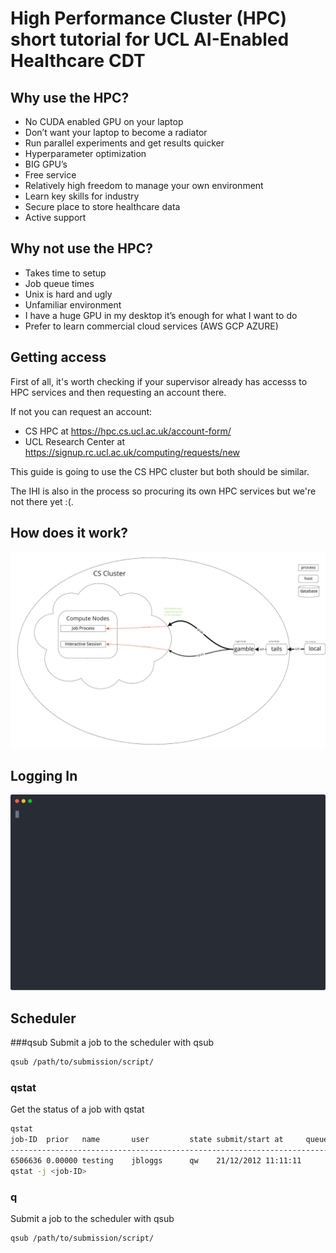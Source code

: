 # High Performance Cluster (HPC) short tutorial for UCL AI-Enabled Healthcare CDT

## Why use the HPC?
* No CUDA enabled GPU on your laptop
* Don’t want your laptop to become a radiator
* Run parallel experiments and get results quicker
* Hyperparameter optimization
* BIG GPU’s
* Free service
* Relatively high freedom to manage your own environment
* Learn key skills for industry 
* Secure place to store healthcare data
* Active support

## Why not use the HPC?
* Takes time to setup
* Job queue times 
* Unix is hard and ugly
* Unfamiliar environment
* I have a huge GPU in my desktop it’s enough for what I want to do
* Prefer to learn commercial cloud services (AWS GCP AZURE)

## Getting access

First of all, it's worth checking if your supervisor already has accesss to HPC services and then requesting an account there. 

If not you can request an account:
* CS HPC at https://hpc.cs.ucl.ac.uk/account-form/ 
* UCL Research Center at https://signup.rc.ucl.ac.uk/computing/requests/new

This guide is going to use the CS HPC cluster but both should be similar.

The IHI is also in the process so procuring its own HPC services but we're not there yet :(.


## How does it work?

![Network Diagram](images/network_diagram_basic.png)

## Logging In

<p align="center">
  <img width="600" src="asciinema/logging_in.svg">
</p>

## Scheduler

###qsub
Submit a job to the scheduler with qsub
```bash
qsub /path/to/submission/script/
```
### qstat
Get the status of a job with qstat
```bash
qstat
job-ID  prior   name       user         state submit/start at     queue                          slots ja-task-ID 
-----------------------------------------------------------------------------------------------------------------
6506636 0.00000 testing    jbloggs      qw    21/12/2012 11:11:11                                    1     
qstat -j <job-ID>
```

### q
Submit a job to the scheduler with qsub
```bash
qsub /path/to/submission/script/
```





